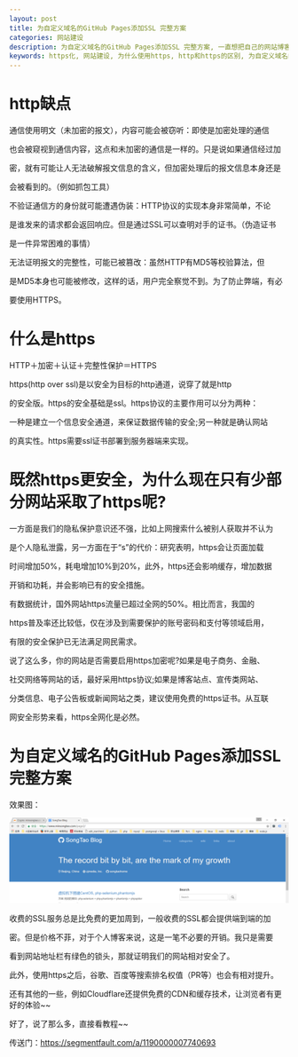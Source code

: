 ```yaml
---
layout: post
title: 为自定义域名的GitHub Pages添加SSL 完整方案
categories: 网站建设
description: 为自定义域名的GitHub Pages添加SSL 完整方案, 一直想把自己的网站博客建设的高大上，然后就心血来潮https化
keywords: https化, 网站建设, 为什么使用https, http和https的区别, 为自定义域名的GitHub Pages添加SSL 完整方案
---
```


# http缺点

通信使用明文（未加密的报文），内容可能会被窃听：即使是加密处理的通信

也会被窥视到通信内容，这点和未加密的通信是一样的。只是说如果通信经过加

密，就有可能让人无法破解报文信息的含义，但加密处理后的报文信息本身还是

会被看到的。（例如抓包工具）

不验证通信方的身份就可能遭遇伪装：HTTP协议的实现本身非常简单，不论

是谁发来的请求都会返回响应。但是通过SSL可以查明对手的证书。（伪造证书

是一件异常困难的事情）

无法证明报文的完整性，可能已被篡改：虽然HTTP有MD5等校验算法，但

是MD5本身也可能被修改，这样的话，用户完全察觉不到。为了防止弊端，有必

要使用HTTPS。

# 什么是https

HTTP＋加密＋认证＋完整性保护＝HTTPS

https(http over ssl)是以安全为目标的http通道，说穿了就是http

的安全版。https的安全基础是ssl。https协议的主要作用可以分为两种：

一种是建立一个信息安全通道，来保证数据传输的安全;另一种就是确认网站

的真实性。https需要ssl证书部署到服务器端来实现。

# 既然https更安全，为什么现在只有少部分网站采取了https呢?

一方面是我们的隐私保护意识还不强，比如上网搜索什么被别人获取并不认为

是个人隐私泄露，另一方面在于“s”的代价：研究表明，https会让页面加载

时间增加50%，耗电增加10%到20%，此外，https还会影响缓存，增加数据

开销和功耗，并会影响已有的安全措施。

有数据统计，国外网站https流量已超过全网的50%。相比而言，我国的

https普及率还比较低，仅在涉及到需要保护的账号密码和支付等领域启用，

有限的安全保护已无法满足网民需求。

说了这么多，你的网站是否需要启用https加密呢?如果是电子商务、金融、

社交网络等网站的话，最好采用https协议;如果是博客站点、宣传类网站、

分类信息、电子公告板或新闻网站之类，建议使用免费的https证书。从互联

网安全形势来看，https全网化是必然。

# 为自定义域名的GitHub Pages添加SSL 完整方案

效果图：

![](/images/posts/20170413204051.png)

收费的SSL服务总是比免费的更加周到，一般收费的SSL都会提供端到端的加

密。但是价格不菲，对于个人博客来说，这是一笔不必要的开销。我只是需要

看到网站地址栏有绿色的锁头，那就证明我们的网站相对安全了。

此外，使用https之后，谷歌、百度等搜索排名权值（PR等）也会有相对提升。

还有其他的一些，例如Cloudflare还提供免费的CDN和缓存技术，让浏览者有更好的体验~~

好了，说了那么多，直接看教程~~

传送门：https://segmentfault.com/a/1190000007740693
